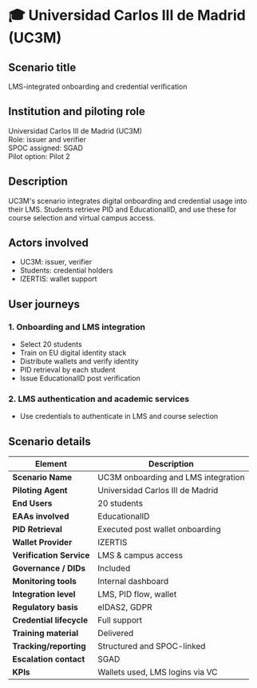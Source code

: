 # 🎓 Universidad Carlos III de Madrid (UC3M)

## Scenario title
LMS-integrated onboarding and credential verification

## Institution and piloting role
Universidad Carlos III de Madrid (UC3M)  
Role: issuer and verifier  
SPOC assigned: SGAD  
Pilot option: Pilot 2

## Description
UC3M's scenario integrates digital onboarding and credential usage into their LMS. Students retrieve PID and EducationalID, and use these for course selection and virtual campus access.

## Actors involved
- UC3M: issuer, verifier
- Students: credential holders
- IZERTIS: wallet support

## User journeys
### 1. Onboarding and LMS integration
- Select 20 students
- Train on EU digital identity stack
- Distribute wallets and verify identity
- PID retrieval by each student
- Issue EducationalID post verification

### 2. LMS authentication and academic services
- Use credentials to authenticate in LMS and course selection

## Scenario details
| Element                        | Description                                                                 |
|-------------------------------|-----------------------------------------------------------------------------|
| **Scenario Name**             | UC3M onboarding and LMS integration                                        |
| **Piloting Agent**            | Universidad Carlos III de Madrid                                           |
| **End Users**                 | 20 students                                                                |
| **EAAs involved**             | EducationalID                                                              |
| **PID Retrieval**             | Executed post wallet onboarding                                            |
| **Wallet Provider**           | IZERTIS                                                                    |
| **Verification Service**      | LMS & campus access                                                        |
| **Governance / DIDs**         | Included                                                                   |
| **Monitoring tools**          | Internal dashboard                                                         |
| **Integration level**         | LMS, PID flow, wallet                                                      |
| **Regulatory basis**          | eIDAS2, GDPR                                                               |
| **Credential lifecycle**      | Full support                                                               |
| **Training material**         | Delivered                                                                  |
| **Tracking/reporting**        | Structured and SPOC-linked                                                 |
| **Escalation contact**        | SGAD                                                                       |
| **KPIs**                      | Wallets used, LMS logins via VC                                            |
